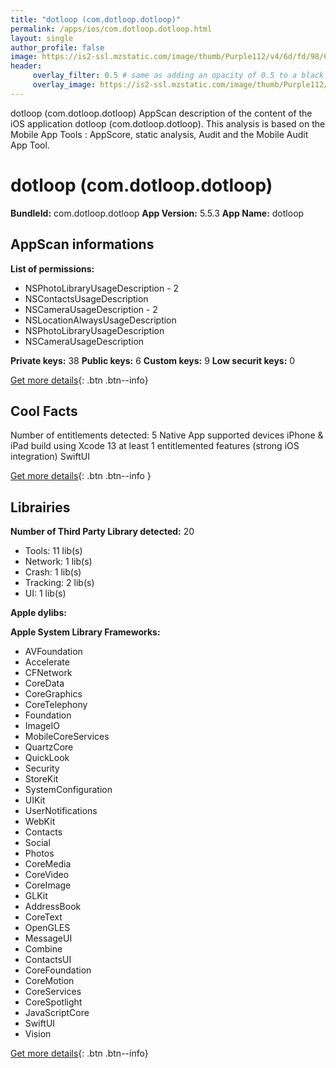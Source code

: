 ```yaml
---
title: "dotloop (com.dotloop.dotloop)"
permalink: /apps/ios/com.dotloop.dotloop.html
layout: single
author_profile: false
image: https://is2-ssl.mzstatic.com/image/thumb/Purple112/v4/6d/fd/98/6dfd98a0-9a88-e468-8236-1926c4092c92/AppIcon-0-1x_U007emarketing-0-7-0-85-220.png/512x512bb.jpg
header: 
     overlay_filter: 0.5 # same as adding an opacity of 0.5 to a black background
     overlay_image: https://is2-ssl.mzstatic.com/image/thumb/Purple112/v4/6d/fd/98/6dfd98a0-9a88-e468-8236-1926c4092c92/AppIcon-0-1x_U007emarketing-0-7-0-85-220.png/512x512bb.jpg
---
```

dotloop (com.dotloop.dotloop) AppScan description of the content of the iOS application dotloop (com.dotloop.dotloop). This analysis is based on the Mobile App Tools : AppScore, static analysis, Audit and the Mobile Audit App Tool.

# dotloop (com.dotloop.dotloop)

**BundleId:** com.dotloop.dotloop
**App Version:** 5.5.3
**App Name:** dotloop


## AppScan informations 

**List of permissions:** 
- NSPhotoLibraryUsageDescription - 2
- NSContactsUsageDescription
- NSCameraUsageDescription - 2
- NSLocationAlwaysUsageDescription
- NSPhotoLibraryUsageDescription
- NSCameraUsageDescription
  
  
**Private keys:** 38
**Public keys:** 6
**Custom keys:** 9
**Low securit keys:** 0
  
[Get more details](/pricing.html){: .btn .btn--info}

## Cool Facts

Number of entitlements detected: 5
Native App
supported devices iPhone & iPad
build using Xcode 13
at least 1 entitlemented features (strong iOS integration)
SwiftUI
  
[Get more details](/pricing.html){: .btn .btn--info }

## Librairies 
**Number of Third Party Library detected:** 20
- Tools: 11 lib(s)
- Network: 1 lib(s)
- Crash: 1 lib(s)
- Tracking: 2 lib(s)
- UI: 1 lib(s)


**Apple dylibs:**


**Apple System Library Frameworks:**
- AVFoundation
- Accelerate
- CFNetwork
- CoreData
- CoreGraphics
- CoreTelephony
- Foundation
- ImageIO
- MobileCoreServices
- QuartzCore
- QuickLook
- Security
- StoreKit
- SystemConfiguration
- UIKit
- UserNotifications
- WebKit
- Contacts
- Social
- Photos
- CoreMedia
- CoreVideo
- CoreImage
- GLKit
- AddressBook
- CoreText
- OpenGLES
- MessageUI
- Combine
- ContactsUI
- CoreFoundation
- CoreMotion
- CoreServices
- CoreSpotlight
- JavaScriptCore
- SwiftUI
- Vision


  
[Get more details](/pricing.html){: .btn .btn--info}


